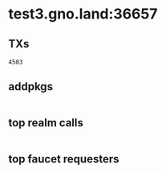 # test3.gno.land:36657

## TXs
```
4503
```

## addpkgs
```
```

## top realm calls
```
```

## top faucet requesters
```
```


